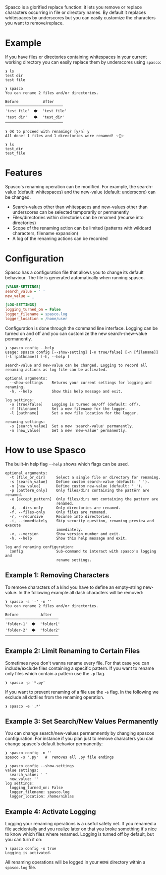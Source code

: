 
Spasco is a glorified replace function: it lets you remove or replace characters occurring in file or directory names. By default it replaces whitespaces by underscores but you can easily customize the characters you want to remove/replace.

# Example

If you have files or directories containing whitespaces in your current working
directory you can easily replace them by underscores using `spasco`:

```console
❯ ls
test dir
test file

❯ spasco
You can rename 2 files and/or directories.

Before           After
──────────────────────────
'test file'  🡆  'test_file'
'test dir'   🡆  'test_dir'
──────────────────────────

❯ OK to proceed with renaming? [y/n] y
All done! 1 files and 1 directories were renamed! ✨💄✨

❯ ls
test_dir
test_file
```

# Features

Spasco's renaming operation can be modified. For example, the
search-value (default: whitespaces) and the new-value (default: underscore) can be
changed.

- Search-values other than whitespaces and new-values other than
  underscores can be selected temporarily or permanently
- Files/directories within directories can be renamed (recurse into directories)
- Scope of the renaming action can be limited (patterns with wildcard
  characters, filename expansion)
- A log of the renaming actions can be recorded


# Configuration

Spasco has a configuration file that allows you to change its default
behaviour. The file is generated automatically when running spasco.

```ini
[VALUE-SETTINGS]
search_value = ' '
new_value = _

[LOG-SETTINGS]
logging_turned_on = False
logger_filename = spasco.log
logger_location = /home/user
```

Configuration is done through the command line interface. Logging can be turned on and off and you can customize the new search-/new-value permanently.

```console
❯ spasco config --help
usage: spasco config [--show-setting] [-o true/false] [-n [filename]] [-l [pathname]] [-h, --help ]

search-value and new-value can be changed. Logging to record all renaming actions as log file can be activated.

optional arguments:
  --show-settings    Returns your current settings for logging and renaming.
  -h, --help         Show this help message and exit.

log settings:
  -o [true/false]    Logging is turned on/off (default: off).
  -f [filename]      Set a new filename for the logger.
  -l [pathname]      Set a new file location for the logger.

renaming settings:
  -s [search_value]  Set a new 'search-value' permanently.
  -n [new_value]     Set a new 'new-value' permanently.
```

# How to use Spasco


The built-in help flag `--help` shows which flags can be used.

```console
optional arguments:
  -t [file_or_dir]     Select a single file or directory for renaming.
  -s [search_value]    Define custom search-value (default: ' ').
  -n [new_value]       Define custom new-value (default: '_').
  -p [pattern_only]    Only files/dirs containing the pattern are renamed.
  -e [except_pattern]  Only files/dirs not containing the pattern are
                       renamed.
  -d, --dirs-only      Only directories are renamed.
  -f, --files-only     Only files are renamed.
  -r, --recursive      Recurse into directories.
  -i, --immediately    Skip security question, renaming preview and execute
                       immediately.
  -v, --version        Show version number and exit.
  -h, --help           Show this help message and exit.

log and renaming configuration:
  config               Sub-command to interact with spasco's logging and
                       rename settings.
```

## Example 1: Removing Characters

To remove characters of a kind you have to define an empty-string new-value. In the following example all dash characters will be removed:

```
❯ spasco -s '-' -n ''
You can rename 2 files and/or directories.

Before          After
────────────────────────
'folder-1'  🡆  'folder1'
'folder-2'  🡆  'folder2'
────────────────────────
```

## Example 2: Limit Renaming to Certain Files

Sometimes nyou don't wanna rename every file. For that case you can include/exclude files containing a specific pattern. If you want to rename only files which contain a pattern use the `-p` flag.

```
❯ spasco -p '*.py'
```

If you want to prevent renaming of a file use the `-e` flag. In the following we exclude all dotfiles from the renaming operation.

```
❯ spasco -e '.*'
```

## Example 3: Set Search/New Values Permanently

You can change search/new-values permamnently by changing spascos configuration. For instance if you plan just to remove characters you can change spasco's default behavior permanently:

```
❯ spasco config -n ''
spasco -s '.py'   #  removes all .py file endings

❯ spasco config --show-settings
value settings:
  search_value: ' '
  new_value: ''
log settings:
  logging_turned_on: False
  logger_filename: spasco.log
  logger_location: /home/niklas
```


## Example 4: Activate Logging

Logging your renaming operations is a useful safety net. If you renamed a file accidentally and you realize later on that you broke something it's nice to know which files where renamed. Logging is turned off by default, but you can turn it on:

```
❯ spasco config -o true
Logging is activated.
```

All renaming operations will be logged in your `HOME` directory within a `spasco.log` file.
